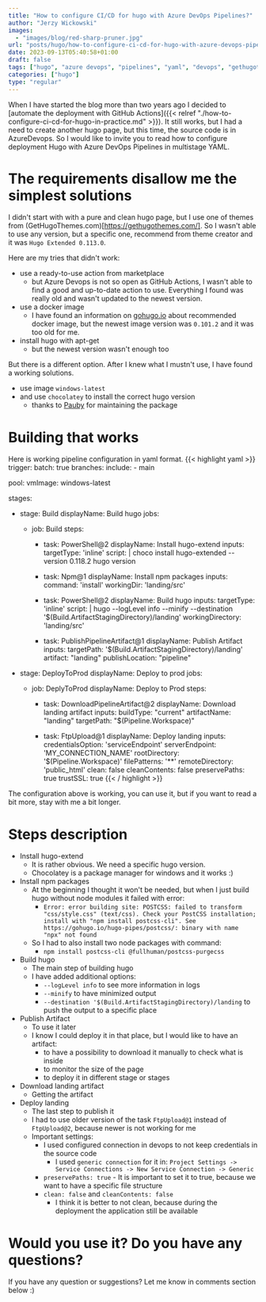 ```yaml
---
title: "How to configure CI/CD for hugo with Azure DevOps Pipelines?"
author: "Jerzy Wickowski"
images:
  - "images/blog/red-sharp-pruner.jpg"
url: "posts/hugo/how-to-configure-ci-cd-for-hugo-with-azure-devops-pipelines"
date: 2023-09-13T05:40:58+01:00
draft: false
tags: ["hugo", "azure devops", "pipelines", "yaml", "devops", "gethugothemes", "multistage", "chocolatey"]
categories: ["hugo"]
type: "regular"
---
```


When I have started the blog more than two years ago I decided to [automate the deployment with GitHub Actions]({{< relref "./how-to-configure-ci-cd-for-hugo-in-practice.md" >}}). It still works, but I had a need to create another hugo page, but this time, the source code is in AzureDevops. So I would like to invite you to read how to configure deployment Hugo with Azure DevOps Pipelines in multistage YAML.

# The requirements disallow me the simplest solutions
I didn't start with with a pure and clean hugo page, but I use one of themes from (GetHugoThemes.com)[https://gethugothemes.com/]. So I wasn't able to use any version, but a specific one, recommend from theme creator and it was `Hugo Extended 0.113.0`.

Here are my tries that didn't work:
- use a ready-to-use action from marketplace
  - but Azure Devops is not so open as GitHub Actions, I wasn't able to find a good and up-to-date action to use. Everything I found was really old and wasn't updated to the newest version.
- use a docker image
  - I have found an information on [gohugo.io](https://gohugo.io/installation/linux/#docker) about recommended docker image, but the newest image version was `0.101.2` and it was too old for me.
- install hugo with apt-get
  - but the newest version wasn't enough too

But there is a different option. After I knew what I mustn't use, I have found a working solutions.
- use image `windows-latest`
- and use `chocolatey` to install the correct hugo version
  - thanks to [Pauby](https://blog.pauby.com/) for maintaining the package


# Building that works
Here is working pipeline configuration in yaml format.
{{< highlight yaml >}}
trigger:
 batch: true
 branches: 
  include:
    - main

pool:
  vmImage: windows-latest

stages:
  - stage: Build
    displayName: Build hugo
    jobs:
      - job: Build
        steps:
          
          - task: PowerShell@2
            displayName: Install hugo-extend
            inputs:
              targetType: 'inline'
              script: |
                choco install hugo-extended --version 0.118.2
                hugo version 

          - task: Npm@1
            displayName: Install npm packages
            inputs:
              command: 'install'
              workingDir: 'landing/src'

          - task: PowerShell@2
            displayName: Build hugo
            inputs:
              targetType: 'inline'
              script: |
                hugo  --logLevel info --minify --destination '$(Build.ArtifactStagingDirectory)/landing'
              workingDirectory: 'landing/src'
         
          - task: PublishPipelineArtifact@1
            displayName: Publish Artifact
            inputs:
              targetPath: '$(Build.ArtifactStagingDirectory)/landing'
              artifact: "landing"
              publishLocation: "pipeline"

  - stage: DeployToProd
    displayName: Deploy to prod
    jobs:
      - job: DeplyToProd
        displayName: Deploy to Prod
        steps:
          - task: DownloadPipelineArtifact@2
            displayName: Download landing artifact
            inputs:
              buildType: "current"
              artifactName: "landing"
              targetPath: "$(Pipeline.Workspace)"
            
          - task: FtpUpload@1
            displayName: Deploy landing
            inputs:
              credentialsOption: 'serviceEndpoint'
              serverEndpoint: 'MY_CONNECTION_NAME'
              rootDirectory: '$(Pipeline.Workspace)'
              filePatterns: '**'
              remoteDirectory: 'public_html'
              clean: false
              cleanContents: false
              preservePaths: true
              trustSSL: true
{{< / highlight >}}

The configuration above is working, you can use it, but if you want to read a bit more, stay with me a bit longer.

# Steps description

- Install hugo-extend
  - It is rather obvious. We need a specific hugo version. 
  - Chocolatey is a package manager for windows and it works :)
- Install npm packages
  - At the beginning I thought it won't be needed, but when I just build hugo without node modules it failed with error:
    -  `Error: error building site: POSTCSS: failed to transform "css/style.css" (text/css). Check your PostCSS installation; install with "npm install postcss-cli". See https://gohugo.io/hugo-pipes/postcss/: binary with name "npx" not found`
  - So I had to also install two node packages with command:
    - `npm install postcss-cli @fullhuman/postcss-purgecss`
- Build hugo
  - The main step of building hugo
  - I have added additional options:
    - `--logLevel info` to see more information in logs
    - `--minify` to have minimized output
    - `--destination '$(Build.ArtifactStagingDirectory)/landing` to push the output to a specific place
- Publish Artifact
  - To use it later
  - I know I could deploy it in that place, but I would like to have an artifact:
    - to have a possibility to download it manually to check what is inside
    - to monitor the size of the page
    - to deploy it in different stage or stages
- Download landing artifact
  - Getting the artifact
- Deploy landing
  - The last step to publish it
  - I had to use older version of the task `FtpUpload@1` instead of `FtpUpload@2`, because newer is not working for me
  - Important settings:
    - I used configured connection in devops to not keep credentials in the source code
      - I used `generic connection` for it in: `Project Settings -> Service Connections -> New Service Connection -> Generic`
    - `preservePaths: true` - It is important to set it to true, because we want to have a specific file structure 
    - `clean: false` and `cleanContents: false` 
      - I think it is better to not clean, because during the deployment the application still be available

# Would you use it? Do you have any questions?

If you have any question or suggestions? Let me know in comments section below :)
